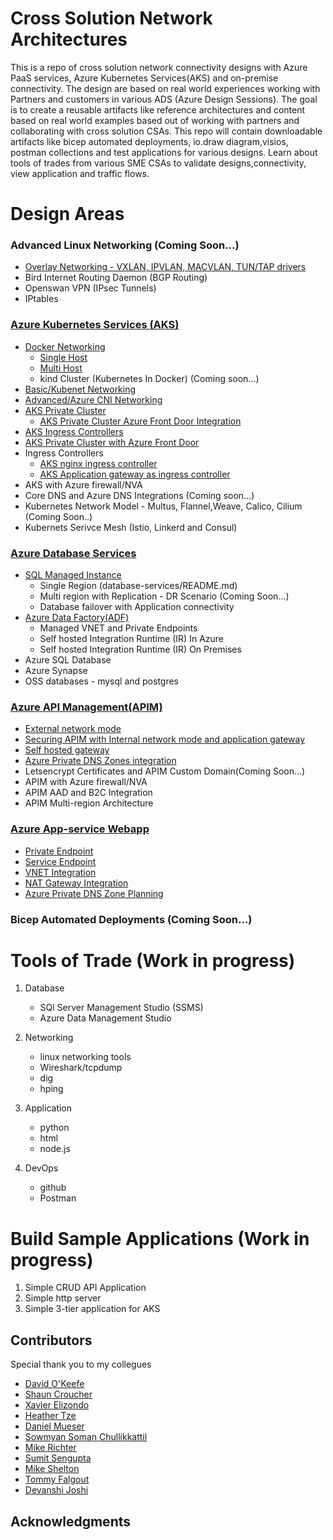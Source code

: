 # Cross Solution Network Architectures

This is a repo of cross solution network connectivity designs with Azure PaaS services, Azure Kubernetes Services(AKS) and on-premise connectivity. The design are based on real world experiences working with Partners and customers in various ADS (Azure Design Sessions). The goal is to create a reusable artifacts like reference architectures and content based on real world examples based out of working with partners and collaborating with cross solution CSAs. This repo will contain downloadable artifacts like bicep automated deployments, io.draw diagram,visios, postman collections and test applications for various designs. Learn about tools of trades from various SME CSAs to validate designs,connectivity, view application and traffic flows.

# Design Areas

### Advanced Linux Networking (Coming Soon...)

- [Overlay Networking - VXLAN, IPVLAN, MACVLAN, TUN/TAP drivers](https://kubernetes.io/docs/concepts/cluster-administration/networking/)
- Bird Internet Routing Daemon (BGP Routing)
- Openswan VPN (IPsec Tunnels)
- IPtables

### [Azure Kubernetes Services (AKS)](aks/README-advanced.md)

- [Docker Networking](aks/README-docker-multihost.md)
  - [Single Host](aks/README-docker-singlehost.md)
  - [Multi Host](aks/README-docker-multihost.md)
  - kind Cluster (Kubernetes In Docker) (Coming soon...)
- [Basic/Kubenet Networking](aks/README-kubenet.md)
- [Advanced/Azure CNI Networking](aks/README-advanced.md)
- [AKS Private Cluster](aks/README-private-cluster.md)
  - [AKS Private Cluster Azure Front Door Integration](https://github.com/nehalineogi/aks-private-cluster-with-afd-premium)
- [AKS Ingress Controllers](aks/README-ingress-controllers.md)
- [AKS Private Cluster with Azure Front Door](https://github.com/nehalineogi/aks-private-cluster-with-afd-premium)
- Ingress Controllers
  - [AKS nginx ingress controller](https://github.com/nehalineogi/aks-nginx-ingress)
  - [AKS Application gateway as ingress controller](https://github.com/nehalineogi/aks-app-gw-ingress)
- AKS with Azure firewall/NVA
- Core DNS and Azure DNS Integrations (Coming soon...)
- Kubernetes Network Model - Multus, Flannel,Weave, Calico, Cilium (Coming Soon..)
- Kubernets Serivce Mesh (Istio, Linkerd and Consul)

### [Azure Database Services](database-services/README.md)

- [SQL Managed Instance](database-services/README.md)
  - Single Region (database-services/README.md)
  - Multi region with Replication - DR Scenario (Coming Soon...)
  - Database failover with Application connectivity
- [Azure Data Factory(ADF)](database-services/README-ADF.md)
  - Managed VNET and Private Endpoints
  - Self hosted Integration Runtime (IR) In Azure
  - Self hosted Integration Runtime (IR) On Premises
- Azure SQL Database
- Azure Synapse
- OSS databases - mysql and postgres

### [Azure API Management(APIM)](apim/README.md)

- [External network mode](apim/README.md)
- [Securing APIM with Internal network mode and application gateway](apim/README.md)
- [Self hosted gateway](apim/README.md)
- [Azure Private DNS Zones integration](apim/README.md)
- Letsencrypt Certificates and APIM Custom Domain(Coming Soon...)
- APIM with Azure firewall/NVA
- APIM AAD and B2C Integration
- APIM Multi-region Architecture

### [Azure App-service Webapp](app-service/README.md)

- [Private Endpoint](app-service/README.md)
- [Service Endpoint](app-service/README.md)
- [VNET Integration](app-service/README.md)
- [NAT Gateway Integration](app-service/README.md)
- [Azure Private DNS Zone Planning](app-service/README.md)

### Bicep Automated Deployments (Coming Soon...)

# Tools of Trade (Work in progress)

1. Database

   - SQl Server Management Studio (SSMS)
   - Azure Data Management Studio

2. Networking

   - linux networking tools
   - Wireshark/tcpdump
   - dig
   - hping

3. Application
   - python
   - html
   - node.js
4. DevOps
   - github
   - Postman

# Build Sample Applications (Work in progress)

1. Simple CRUD API Application
2. Simple http server
3. Simple 3-tier application for AKS

## Contributors

Special thank you to my collegues

- [David O'Keefe](https://www.linkedin.com/in/david-o-keefe/)
- [Shaun Croucher](https://github.com/shcrouch)
- [Xavier Elizondo](https://github.com/xelizondo)
- [Heather Tze](https://github.com/hsze)
- [Daniel Mueser](https://github.com/dmauser)
- [Sowmyan Soman Chullikkattil](https://github.com/sowsan)
- [Mike Richter](https://github.com/michaelsrichter)
- [Sumit Sengupta](https://github.com/sumitsengupta)
- [Mike Shelton](https://www.linkedin.com/in/mshelt)
- [Tommy Falgout](https://github.com/lastcoolnameleft)
- [Devanshi Joshi](https://github.com/devanshidiaries)

## Acknowledgments
